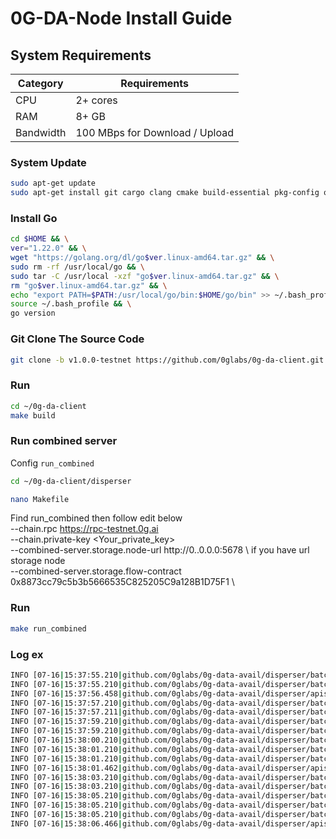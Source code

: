 # 0G-DA-Node Install Guide

## System Requirements
| Category | Requirements |
| ------------ | ------------ |
| CPU | 2+ cores |
| RAM | 8+ GB |
| Bandwidth | 100 MBps for Download / Upload |

### System Update
```bash
sudo apt-get update
sudo apt-get install git cargo clang cmake build-essential pkg-config openssl libssl-dev protobuf-compiler
```
### Install Go
```bash
cd $HOME && \
ver="1.22.0" && \
wget "https://golang.org/dl/go$ver.linux-amd64.tar.gz" && \
sudo rm -rf /usr/local/go && \
sudo tar -C /usr/local -xzf "go$ver.linux-amd64.tar.gz" && \
rm "go$ver.linux-amd64.tar.gz" && \
echo "export PATH=$PATH:/usr/local/go/bin:$HOME/go/bin" >> ~/.bash_profile && \
source ~/.bash_profile && \
go version
```
### Git Clone The Source Code
```bash
git clone -b v1.0.0-testnet https://github.com/0glabs/0g-da-client.git
```
### Run
```bash
cd ~/0g-da-client
make build
```

### Run combined server

<change input>
 
Config `run_combined`

```bash
cd ~/0g-da-client/disperser
```
```bash
nano Makefile
```
Find run_combined then follow edit below \
--chain.rpc https://rpc-testnet.0g.ai \
--chain.private-key <Your_private_key> \
--combined-server.storage.node-url http://0..0.0.0:5678 \ if you have url storage node \
--combined-server.storage.flow-contract 0x8873cc79c5b3b5666535C825205C9a128B1D75F1 \

### Run
```bash
make run_combined
```
 
### Log ex
```bash
INFO [07-16|15:37:55.210|github.com/0glabs/0g-data-avail/disperser/batcher/encoding_streamer.go:155] [encodingstreamer] requesting processing blobs.. caller=encoding_streamer.go:155
INFO [07-16|15:37:55.210|github.com/0glabs/0g-data-avail/disperser/batcher/encoding_streamer.go:170] [encodingstreamer] no new metadatas to encode caller=encoding_streamer.go:170
INFO [07-16|15:37:56.458|github.com/0glabs/0g-data-avail/disperser/apiserver/server.go:414]          [apiserver] latest finalized block number updated number=278,402 caller=server.go:414
INFO [07-16|15:37:57.210|github.com/0glabs/0g-data-avail/disperser/batcher/encoding_streamer.go:155] [encodingstreamer] requesting processing blobs.. caller=encoding_streamer.go:155
INFO [07-16|15:37:57.211|github.com/0glabs/0g-data-avail/disperser/batcher/encoding_streamer.go:170] [encodingstreamer] no new metadatas to encode caller=encoding_streamer.go:170
INFO [07-16|15:37:59.210|github.com/0glabs/0g-data-avail/disperser/batcher/encoding_streamer.go:155] [encodingstreamer] requesting processing blobs.. caller=encoding_streamer.go:155
INFO [07-16|15:37:59.210|github.com/0glabs/0g-data-avail/disperser/batcher/encoding_streamer.go:170] [encodingstreamer] no new metadatas to encode caller=encoding_streamer.go:170
INFO [07-16|15:38:00.210|github.com/0glabs/0g-data-avail/disperser/batcher/batcher.go:193]           [batcher] Creating batch                 ts=2024-07-16T15:38:00+0000 caller=batcher.go:193
INFO [07-16|15:38:01.210|github.com/0glabs/0g-data-avail/disperser/batcher/encoding_streamer.go:155] [encodingstreamer] requesting processing blobs.. caller=encoding_streamer.go:155
INFO [07-16|15:38:01.210|github.com/0glabs/0g-data-avail/disperser/batcher/encoding_streamer.go:170] [encodingstreamer] no new metadatas to encode caller=encoding_streamer.go:170
INFO [07-16|15:38:01.462|github.com/0glabs/0g-data-avail/disperser/apiserver/server.go:414]          [apiserver] latest finalized block number updated number=278,403 caller=server.go:414
INFO [07-16|15:38:03.210|github.com/0glabs/0g-data-avail/disperser/batcher/encoding_streamer.go:155] [encodingstreamer] requesting processing blobs.. caller=encoding_streamer.go:155
INFO [07-16|15:38:03.210|github.com/0glabs/0g-data-avail/disperser/batcher/encoding_streamer.go:170] [encodingstreamer] no new metadatas to encode caller=encoding_streamer.go:170
INFO [07-16|15:38:05.210|github.com/0glabs/0g-data-avail/disperser/batcher/batcher.go:193]           [batcher] Creating batch                 ts=2024-07-16T15:38:05+0000 caller=batcher.go:193
INFO [07-16|15:38:05.210|github.com/0glabs/0g-data-avail/disperser/batcher/encoding_streamer.go:155] [encodingstreamer] requesting processing blobs.. caller=encoding_streamer.go:155
INFO [07-16|15:38:05.210|github.com/0glabs/0g-data-avail/disperser/batcher/encoding_streamer.go:170] [encodingstreamer] no new metadatas to encode caller=encoding_streamer.go:170
INFO [07-16|15:38:06.466|github.com/0glabs/0g-data-avail/disperser/apiserver/server.go:414]          [apiserver] latest finalized block number updated number=278,403 caller=server.go:414
```

```

 
